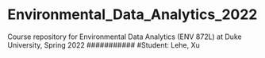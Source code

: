 # Environmental_Data_Analytics_2022
Course repository for Environmental Data Analytics (ENV 872L) at Duke University, Spring 2022
###########
#Student: Lehe, Xu